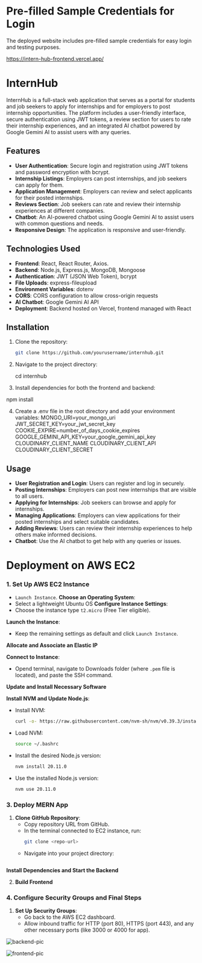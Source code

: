 # Pre-filled Sample Credentials for Login

The deployed website includes pre-filled sample credentials for easy login and testing purposes.

https://intern-hub-frontend.vercel.app/

# InternHub

InternHub is a full-stack web application that serves as a portal for students and job seekers to apply for internships and for employers to post internship opportunities. The platform includes a user-friendly interface, secure authentication using JWT tokens, a review section for users to rate their internship experiences, and an integrated AI chatbot powered by Google Gemini AI to assist users with any queries.

## Features

- **User Authentication**: Secure login and registration using JWT tokens and password encryption with bcrypt.
- **Internship Listings**: Employers can post internships, and job seekers can apply for them.
- **Application Management**: Employers can review and select applicants for their posted internships.
- **Reviews Section**: Job seekers can rate and review their internship experiences at different companies.
- **Chatbot**: An AI-powered chatbot using Google Gemini AI to assist users with common questions and needs.
- **Responsive Design**: The application is responsive and user-friendly.

## Technologies Used

- **Frontend**: React, React Router, Axios.
- **Backend**: Node.js, Express.js, MongoDB, Mongoose
- **Authentication**: JWT (JSON Web Token), bcrypt
- **File Uploads**: express-fileupload
- **Environment Variables**: dotenv
- **CORS**: CORS configuration to allow cross-origin requests
- **AI Chatbot**: Google Gemini AI API
- **Deployment**: Backend hosted on Vercel, frontend managed with React

## Installation

1. Clone the repository:

   ```bash
   git clone https://github.com/yourusername/internhub.git

2. Navigate to the project directory:

   cd internhub

3. Install dependencies for both the frontend and backend:

npm install

4. Create a .env file in the root directory and add your environment variables:
MONGO_URI=your_mongo_uri
JWT_SECRET_KEY=your_jwt_secret_key
COOKIE_EXPIRE=number_of_days_cookie_expires
GOOGLE_GEMINI_API_KEY=your_google_gemini_api_key
CLOUDINARY_CLIENT_NAME 
CLOUDINARY_CLIENT_API 
CLOUDINARY_CLIENT_SECRET

## Usage

- **User Registration and Login**: Users can register and log in securely.
- **Posting Internships**: Employers can post new internships that are visible to all users.
- **Applying for Internships**: Job seekers can browse and apply for internships.
- **Managing Applications**: Employers can view applications for their posted internships and select suitable candidates.
- **Adding Reviews**: Users can review their internship experiences to help others make informed decisions.
- **Chatbot**: Use the AI chatbot to get help with any queries or issues.



# Deployment on AWS EC2

### 1. Set Up  AWS EC2 Instance
   - `Launch Instance`.
**Choose an Operating System**:
   - Select a lightweight Ubuntu OS 
**Configure Instance Settings**:
   - Choose the instance type `t2.micro` (Free Tier eligible).

**Launch the Instance**:
   - Keep the remaining settings as default and click `Launch Instance`.

**Allocate and Associate an Elastic IP**

**Connect to  Instance**:

   - Opend terminal, navigate to  Downloads folder (where `.pem` file is located), and paste the SSH command.


**Update and Install Necessary Software**

**Install NVM and Update Node.js**:
   - Install NVM:
     ```bash
     curl -o- https://raw.githubusercontent.com/nvm-sh/nvm/v0.39.3/install.sh | bash
     ```
   - Load NVM:
     ```bash
     source ~/.bashrc
     ```
   - Install the desired Node.js version:
     ```bash
     nvm install 20.11.0
     ```
   - Use the installed Node.js version:
     ```bash
     nvm use 20.11.0
     ```

### 3. Deploy  MERN App

1. **Clone  GitHub Repository**:
   - Copy  repository URL from GitHub.
   - In the terminal connected to  EC2 instance, run:
     ```bash
     git clone <repo-url>
     ```
   - Navigate into your project directory:
     ```bash

 **Install Dependencies and Start the Backend**

2. **Build  Frontend**

### 4. Configure Security Groups and Final Steps

1. **Set Up Security Groups**:
   - Go back to the AWS EC2 dashboard.
   - Allow inbound traffic for HTTP (port 80), HTTPS (port 443), and any other necessary ports (like 3000 or 4000 for  app).





![backend-pic](https://github.com/user-attachments/assets/e3cf254c-a10b-41ab-88e1-08e59ecdc5ee)



![frontend-pic](https://github.com/user-attachments/assets/9068af6d-cb4f-45ba-8c3f-07e19b7b58e7)


   
